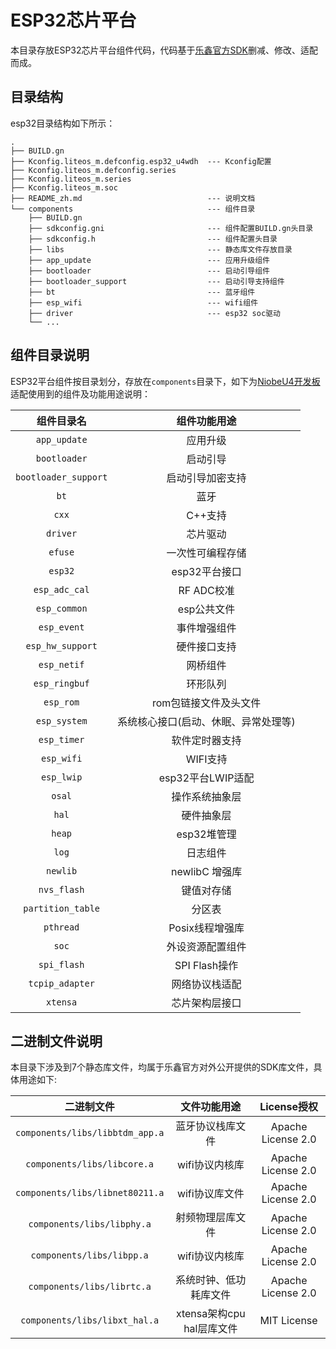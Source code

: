# ESP32芯片平台

本目录存放ESP32芯片平台组件代码，代码基于[乐鑫官方SDK](https://github.com/espressif/esp-idf/tree/release/v4.3/components)删减、修改、适配而成。

## 目录结构

esp32目录结构如下所示：

```
.
├── BUILD.gn
├── Kconfig.liteos_m.defconfig.esp32_u4wdh	---	Kconfig配置
├── Kconfig.liteos_m.defconfig.series		
├── Kconfig.liteos_m.series						
├── Kconfig.liteos_m.soc						
├── README_zh.md							---	说明文档
└── components								---	组件目录
    ├── BUILD.gn
    ├── sdkconfig.gni						---	组件配置BUILD.gn头目录
    ├── sdkconfig.h							---	组件配置头目录
    ├── libs								--- 静态库文件存放目录
    ├── app_update							--- 应用升级组件
    ├── bootloader							--- 启动引导组件
    ├── bootloader_support					--- 启动引导支持组件
    ├── bt									--- 蓝牙组件
    ├── esp_wifi							--- wifi组件
    ├── driver								--- esp32 soc驱动
    └── ...
```

## 组件目录说明

ESP32平台组件按目录划分，存放在`components`目录下，如下为[NiobeU4开发板](https://gitee.com/openharmony-sig/device_board_openvalley/blob/master/niobeu4/README_zh.md)适配使用到的组件及功能用途说明：

| 组件目录名  | 组件功能用途 |
| :-----------: | :----------------------------------------------------------: |
| `app_update` | 应用升级 |
| `bootloader` | 启动引导 |
| `bootloader_support` | 启动引导加密支持 |
| `bt` | 蓝牙 |
| `cxx` | C++支持 |
| `driver` | 芯片驱动 |
| `efuse` | 一次性可编程存储 |
| `esp32` | esp32平台接口 |
| `esp_adc_cal` | RF ADC校准 |
| `esp_common` | esp公共文件 |
| `esp_event` | 事件增强组件 |
| `esp_hw_support` | 硬件接口支持 |
| `esp_netif` | 网桥组件 |
| `esp_ringbuf` | 环形队列 |
| `esp_rom` | rom包链接文件及头文件 |
| `esp_system` | 系统核心接口(启动、休眠、异常处理等) |
| `esp_timer` | 软件定时器支持 |
| `esp_wifi` | WIFI支持 |
| `esp_lwip` | esp32平台LWIP适配 |
| `osal` | 操作系统抽象层 |
| `hal` | 硬件抽象层 |
| `heap` | esp32堆管理 |
| `log` | 日志组件 |
| `newlib` | newlibC 增强库 |
| `nvs_flash` | 键值对存储 |
| `partition_table` | 分区表 |
| `pthread` | Posix线程增强库 |
| `soc` | 外设资源配置组件 |
| `spi_flash` | SPI Flash操作 |
| `tcpip_adapter` | 网络协议栈适配 |
| `xtensa` | 芯片架构层接口 |



## 二进制文件说明

本目录下涉及到7个静态库文件，均属于乐鑫官方对外公开提供的SDK库文件，具体用途如下:

|           二进制文件            |       文件功能用途        | License授权 |
| :-----------------------------: | :-----------------------: |:-----------------------: |
| `components/libs/libbtdm_app.a` |     蓝牙协议栈库文件      |Apache License 2.0|
|   `components/libs/libcore.a`   |      wifi协议内核库       |Apache License 2.0|
| `components/libs/libnet80211.a` |      wifi协议库文件       | Apache License 2.0 |
|   `components/libs/libphy.a`    |     射频物理层库文件      | Apache License 2.0 |
|    `components/libs/libpp.a`    |      wifi协议内核库       | Apache License 2.0 |
|   `components/libs/librtc.a`    |  系统时钟、低功耗库文件   |Apache License 2.0|
|  `components/libs/libxt_hal.a`  | xtensa架构cpu hal层库文件 |MIT License|

